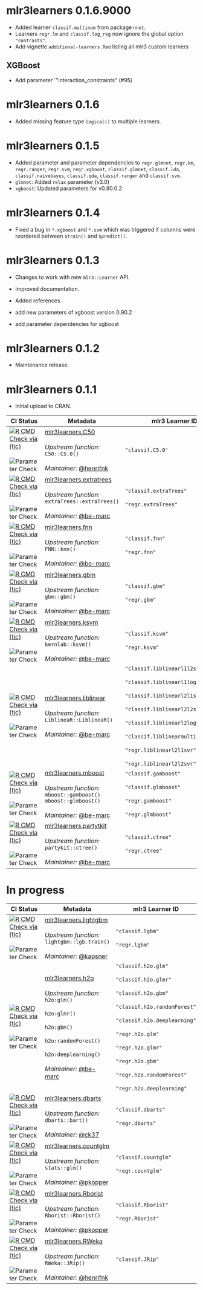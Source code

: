 # mlr3learners 0.1.6.9000

- Added learner `classif.multinom` from package `nnet`.
- Learners `regr.lm` and `classif.log_reg` now ignore the global option
  `"contrasts"`.
- Add vignette `additional-learners.Rmd` listing all mlr3 custom learners

## XGBoost

- Add parameter `"interaction_constraints" (#95)

# mlr3learners 0.1.6

- Added missing feature type `logical()` to multiple learners.

# mlr3learners 0.1.5

- Added parameter and parameter dependencies to `regr.glmnet`, `regr.km`,
  `regr.ranger`, `regr.svm`, `regr.xgboost`, `classif.glmnet`, `classif.lda`,
  `classif.naivebayes`, `classif.qda`, `classif.ranger` and `classif.svm`.
- `glmnet`: Added `relax` parameter (v3.0)
- `xgboost`: Updated parameters for v0.90.0.2

# mlr3learners 0.1.4

- Fixed a bug in `*.xgboost` and `*.svm` which was triggered if columns
  were reordered between `$train()` and `$predict()`.

# mlr3learners 0.1.3

- Changes to work with new `mlr3::Learner` API.
- Improved documentation.
- Added references.

- add new parameters of xgboost version 0.90.2
- add parameter dependencies for xgboost

# mlr3learners 0.1.2

- Maintenance release.

# mlr3learners 0.1.1

- Initial upload to CRAN.

| CI Status                                                                                                                                                                                                                                                                                                                                                      | Metadata                                                                                                                                                                                                                                                        | mlr3 Learner ID                                                                                                                                                                                                                                                                                          |
| -------------------------------------------------------------------------------------------------------------------------------------------------------------------------------------------------------------------------------------------------------------------------------------------------------------------------------------------------------------- | --------------------------------------------------------------------------------------------------------------------------------------------------------------------------------------------------------------------------------------------------------------- | -------------------------------------------------------------------------------------------------------------------------------------------------------------------------------------------------------------------------------------------------------------------------------------------------------- |
| [![R CMD Check via {tic}](https://github.com/mlr3learners/mlr3learners.C50/workflows/R%20CMD%20Check%20via%20{tic}/badge.svg?branch=master)](https://github.com/mlr3learners/mlr3learners.C50/actions) <br> <br> ![Parameter Check](https://github.com/mlr3learners/mlr3learners.C50/workflows/Parameter%20Check/badge.svg?branch=master)                      |  [mlr3learners.C50](https://github.com/mlr3learners/mlr3learners.C50) <br><br> <i>Upstream function:</i> `C50::C5.0()` <br><br> <i>Maintainer:</i> [\@henrifnk](https://github.com/henrifnk)                                      | `"classif.C5.0'`                                                                                                                                                                                                                                                                                         |
| [![R CMD Check via {tic}](https://github.com/mlr3learners/mlr3learners.extraTrees/workflows/R%20CMD%20Check%20via%20{tic}/badge.svg?branch=master)](https://github.com/mlr3learners/mlr3learners.extraTrees/actions) <br> <br> ![Parameter Check](https://github.com/mlr3learners/mlr3learners.extraTrees/workflows/Parameter%20Check/badge.svg?branch=master) |  [mlr3learners.extratrees](https://github.com/mlr3learners/mlr3learners.extratrees) <br><br> <i>Upstream function:</i> `extraTrees::extraTrees()` <br><br> <i>Maintainer:</i> [\@be-marc](https://github.com/be-marc)             | `"classif.extraTrees"` <br><br> `"regr.extraTrees"`                                                                                                                                                                                                                                                      |
| [![R CMD Check via {tic}](https://github.com/mlr3learners/mlr3learners.FNN/workflows/R%20CMD%20Check%20via%20{tic}/badge.svg?branch=master)](https://github.com/mlr3learners/mlr3learners.FNN/actions) <br> <br> ![Parameter Check](https://github.com/mlr3learners/mlr3learners.FNN/workflows/Parameter%20Check/badge.svg?branch=master)                      |  [mlr3learners.fnn](https://github.com/mlr3learners/mlr3learners.fnn) <br><br> <i>Upstream function:</i> `FNN::knn()` <br><br> <i>Maintainer:</i> [\@be-marc](https://github.com/be-marc)                                         | `"classif.fnn"` <br><br> `"regr.fnn"`                                                                                                                                                                                                                                                                    |
| [![R CMD Check via {tic}](https://github.com/mlr3learners/mlr3learners.gbm/workflows/R%20CMD%20Check%20via%20{tic}/badge.svg?branch=master)](https://github.com/mlr3learners/mlr3learners.gbm/actions) <br> <br> ![Parameter Check](https://github.com/mlr3learners/mlr3learners.gbm/workflows/Parameter%20Check/badge.svg?branch=master)                      |  [mlr3learners.gbm](https://github.com/mlr3learners/mlr3learners.gbm)<br><br> <i>Upstream function:</i> `gbm::gbm()` <br><br> <i>Maintainer:</i> [\@be-marc](https://github.com/be-marc)                                          | `"classif.gbm"` <br><br> `"regr.gbm"`                                                                                                                                                                                                                                                                    |
| [![R CMD Check via {tic}](https://github.com/mlr3learners/mlr3learners.kernlab/workflows/R%20CMD%20Check%20via%20{tic}/badge.svg?branch=master)](https://github.com/mlr3learners/mlr3learners.kernlab/actions) <br> <br> ![Parameter Check](https://github.com/mlr3learners/mlr3learners.kernlab/workflows/Parameter%20Check/badge.svg?branch=master)          |  [mlr3learners.ksvm](https://github.com/mlr3learners/mlr3learners.ksvm) <br><br> <i>Upstream function:</i> `kernlab::ksvm()` <br><br> <i>Maintainer:</i> [\@be-marc](https://github.com/be-marc)                                  | `"classif.ksvm"` <br><br> `"regr.ksvm"`                                                                                                                                                                                                                                                                  |
| [![R CMD Check via {tic}](https://github.com/mlr3learners/mlr3learners.liblinear/workflows/R%20CMD%20Check%20via%20{tic}/badge.svg?branch=master)](https://github.com/mlr3learners/mlr3learners.liblinear/actions) <br> <br> ![Parameter Check](https://github.com/mlr3learners/mlr3learners.liblinear/workflows/Parameter%20Check/badge.svg?branch=master)    |  [mlr3learners.liblinear](https://github.com/mlr3learners/mlr3learners.liblinear) <br><br> <i>Upstream function:</i> `LiblineaR::LiblineaR()` <br><br> <i>Maintainer:</i> [\@be-marc](https://github.com/be-marc)                 | `"classif.liblinearl1l2svc"` <br><br> `"classif.liblinearl1logreg"` <br><br> `"classif.liblinearl2l1svc"` <br><br> `"classif.liblinearl2l2svc"` <br><br> `"classif.liblinearl2logreg"` <br><br> `"classif.liblinearmulticlasssvc"` <br><br> `"regr.liblinearl2l1svr"` <br><br> `"regr.liblinearl2l2svr"` |
| [![R CMD Check via {tic}](https://github.com/mlr3learners/mlr3learners.mboost/workflows/R%20CMD%20Check%20via%20{tic}/badge.svg?branch=master)](https://github.com/mlr3learners/mlr3learners.mboost/actions) <br> <br> ![Parameter Check](https://github.com/mlr3learners/mlr3learners.mboost/workflows/Parameter%20Check/badge.svg?branch=master)             |  [mlr3learners.mboost](https://github.com/mlr3learners/mlr3learners.mboost) <br><br> <i>Upstream function:</i> `mboost::gamboost()` <br> `mboost::glmboost()` <br><br> <i>Maintainer:</i> [\@be-marc](https://github.com/be-marc) | `"classif.gamboost"` <br><br> `"classif.glmboost"` <br><br> `"regr.gamboost"` <br><br> `"regr.glmboost"`                                                                                                                                                                                                 |  |  |
| [![R CMD Check via {tic}](https://github.com/mlr3learners/mlr3learners.partykit/workflows/R%20CMD%20Check%20via%20{tic}/badge.svg?branch=master)](https://github.com/mlr3learners/mlr3learners.partykit/actions) <br> <br> ![Parameter Check](https://github.com/mlr3learners/mlr3learners.partykit/workflows/Parameter%20Check/badge.svg?branch=master)       |  [mlr3learners.partytkit](https://github.com/mlr3learners/mlr3learners.partykit) <br><br> <i>Upstream function:</i> `partykit::ctree()` <br><br> <i>Maintainer:</i> [\@be-marc](https://github.com/be-marc)                       | `"classif.ctree"` <br><br> `"regr.ctree"`                                                                                                                                                                                                                                                                |

# In progress

| CI Status                                                                                                                                                                                                                                                                                                                                                | Metadata                                                                                                                                                                                                                                                                                                                           | mlr3 Learner ID                                                                                                                                                                                                                                                                                                |
| -------------------------------------------------------------------------------------------------------------------------------------------------------------------------------------------------------------------------------------------------------------------------------------------------------------------------------------------------------- | ---------------------------------------------------------------------------------------------------------------------------------------------------------------------------------------------------------------------------------------------------------------------------------------------------------------------------------- | -------------------------------------------------------------------------------------------------------------------------------------------------------------------------------------------------------------------------------------------------------------------------------------------------------------- |
| [![R CMD Check via {tic}](https://github.com/mlr3learners/mlr3learners.lightgbm/workflows/R%20CMD%20Check%20via%20{tic}/badge.svg?branch=master)](https://github.com/mlr3learners/mlr3learners.lightgbm/actions) <br> <br> ![Parameter Check](https://github.com/mlr3learners/mlr3learners.lightgbm/workflows/Parameter%20Check/badge.svg?branch=master) |  [mlr3learners.lightgbm](https://github.com/mlr3learners/mlr3learners.lightgbm) <br><br> <i>Upstream function:</i> <br> `lightgbm::lgb.train()` <br><br> <i>Maintainer:</i> [\@kapsner](https://github.com/kapsner)                                                                                  | `"classif.lgbm"` <br><br> `"regr.lgbm"`                                                                                                                                                                                                                                                                        |
| [![R CMD Check via {tic}](https://github.com/mlr3learners/mlr3learners.h2o/workflows/R%20CMD%20Check%20via%20{tic}/badge.svg?branch=master)](https://github.com/mlr3learners/mlr3learners.h2o/actions) <br> <br> ![Parameter Check](https://github.com/mlr3learners/mlr3learners.h2o/workflows/Parameter%20Check/badge.svg?branch=master)                |  [mlr3learners.h2o](https://github.com/mlr3learners/mlr3learners.h2o) <br><br> <i>Upstream function:</i> <br> `h2o:glm()` <br><br> `h2o:glmr()` <br><br> `h2o:gbm()` <br><br> `h2o:randomForest()` <br><br> `h2o:deeplearning()` <br><br> <i>Maintainer:</i> [\@be-marc](https://github.com/be-marc) | `"classif.h2o.glm"` <br><br> `"classif.h2o.glmr"` <br><br> `"classif.h2o.gbm"` <br><br> `"classif.h2o.randomForest"` <br><br> `"classif.h2o.deeplearning"` <br><br> `"regr.h2o.glm"`<br><br> `"regr.h2o.glmr"` <br><br> `"regr.h2o.gbm"` <br><br> `"regr.h2o.randomForest"` <br><br> `"regr.h2o.deeplearning"` |
| [![R CMD Check via {tic}](https://github.com/mlr3learners/mlr3learners.dbarts/workflows/R%20CMD%20Check%20via%20{tic}/badge.svg?branch=master)](https://github.com/mlr3learners/mlr3learners.dbarts/actions) <br> <br> ![Parameter Check](https://github.com/mlr3learners/mlr3learners.dbarts/workflows/Parameter%20Check/badge.svg?branch=master)       |  [mlr3learners.dbarts](https://github.com/mlr3learners/mlr3learners.dbarts) <br><br> <i>Upstream function:</i> `dbarts::bart()` <br><br> <i>Maintainer:</i> [\@ck37](https://github.com/ck37)                                                                                                        | `"classif.dbarts"` <br><br> `"regr.dbarts"`                                                                                                                                                                                                                                                                    |
| [![R CMD Check via {tic}](https://github.com/mlr3learners/mlr3learners.countglm/workflows/R%20CMD%20Check%20via%20{tic}/badge.svg?branch=master)](https://github.com/mlr3learners/mlr3learners.countglm/actions) <br> <br> ![Parameter Check](https://github.com/mlr3learners/mlr3learners.countglm/workflows/Parameter%20Check/badge.svg?branch=master) |  [mlr3learners.countglm](https://github.com/mlr3learners/mlr3learners.countglm) <br><br> <i>Upstream function:</i> `stats::glm()` <br><br> <i>Maintainer:</i> [\@pkopper](https://github.com/pkopper)                                                                                                | `"classif.countglm"`<br><br> `"regr.countglm"`                                                                                                                                                                                                                                                                 |
| [![R CMD Check via {tic}](https://github.com/mlr3learners/mlr3learners.Rborist/workflows/R%20CMD%20Check%20via%20{tic}/badge.svg?branch=master)](https://github.com/mlr3learners/mlr3learners.Rborist/actions) <br> <br> ![Parameter Check](https://github.com/mlr3learners/mlr3learners.Rborist/workflows/Parameter%20Check/badge.svg?branch=master)    |  [mlr3learners.Rborist](https://github.com/mlr3learners/mlr3learners.Rborist) <br><br> <i>Upstream function:</i> `Rborist::Rborist()` <br><br> <i>Maintainer:</i> [\@pkopper](https://github.com/pkopper)                                                                                            | `"classif.Rborist"` <br><br> `"regr.Rborist"`                                                                                                                                                                                                                                                                  |
| [![R CMD Check via {tic}](https://github.com/mlr3learners/mlr3learners.RWeka/workflows/R%20CMD%20Check%20via%20{tic}/badge.svg?branch=master)](https://github.com/mlr3learners/mlr3learners.RWeka/actions) <br> <br> ![Parameter Check](https://github.com/mlr3learners/mlr3learners.RWeka/workflows/Parameter%20Check/badge.svg?branch=master)          |  [mlr3learners.RWeka](https://github.com/henrifnk/mlr3learners.RWeka) <br><br> <i>Upstream function:</i> `RWeka::JRip()` <br><br> <i>Maintainer:</i> [\@henrifnk](https://github.com/henrifnk)                                                                                                       | `"classif.JRip"`                                                                                                                                                                                                                                                                                               |
